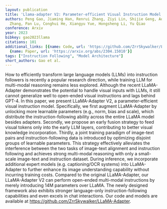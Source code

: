 ```yaml
---
layout: publication
title: 'Llama-adapter V2: Parameter-efficient Visual Instruction Model'
authors: Peng Gao, Jiaming Han, Renrui Zhang, Ziyi Lin, Shijie Geng, Aojun Zhou, Wei
  Zhang, Pan Lu, Conghui He, Xiangyu Yue, Hongsheng Li, Yu Qiao
conference: Arxiv
year: 2023
bibkey: gao2023llama
citations: 101
additional_links: [{name: Code, url: 'https://github.com/ZrrSkywalker/LLaMA-Adapter'},
  {name: Paper, url: 'https://arxiv.org/abs/2304.15010'}]
tags: ["Instruction Following", "Model Architecture"]
short_authors: Gao et al.
---
```

How to efficiently transform large language models (LLMs) into instruction
followers is recently a popular research direction, while training LLM for
multi-modal reasoning remains less explored. Although the recent LLaMA-Adapter
demonstrates the potential to handle visual inputs with LLMs, it still cannot
generalize well to open-ended visual instructions and lags behind GPT-4. In
this paper, we present LLaMA-Adapter V2, a parameter-efficient visual
instruction model. Specifically, we first augment LLaMA-Adapter by unlocking
more learnable parameters (e.g., norm, bias and scale), which distribute the
instruction-following ability across the entire LLaMA model besides adapters.
Secondly, we propose an early fusion strategy to feed visual tokens only into
the early LLM layers, contributing to better visual knowledge incorporation.
Thirdly, a joint training paradigm of image-text pairs and
instruction-following data is introduced by optimizing disjoint groups of
learnable parameters. This strategy effectively alleviates the interference
between the two tasks of image-text alignment and instruction following and
achieves strong multi-modal reasoning with only a small-scale image-text and
instruction dataset. During inference, we incorporate additional expert models
(e.g. captioning/OCR systems) into LLaMA-Adapter to further enhance its image
understanding capability without incurring training costs. Compared to the
original LLaMA-Adapter, our LLaMA-Adapter V2 can perform open-ended multi-modal
instructions by merely introducing 14M parameters over LLaMA. The newly
designed framework also exhibits stronger language-only instruction-following
capabilities and even excels in chat interactions. Our code and models are
available at https://github.com/ZrrSkywalker/LLaMA-Adapter.